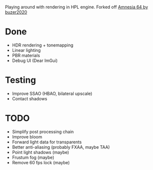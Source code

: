 Playing around with rendering in HPL engine. Forked off [Amnesia 64 by buzer2020](https://github.com/buzer2020/Amnesia64)

# Done
* HDR rendering + tonemapping
* Linear lighting
* PBR materials
* Debug UI (Dear ImGui)

# Testing
* Improve SSAO (HBAO, bilateral upscale)
* Contact shadows

# TODO
* Simplify post processing chain
* Improve bloom
* Forward light data for transparents
* Better anti-aliasing (probably FXAA, maybe TAA)
* Point light shadows (maybe)
* Frustum fog (maybe)
* Remove 60 fps lock (maybe)